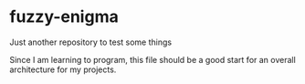 # fuzzy-enigma
Just another repository to test some things

Since I am learning to program, this file should be a good start for an overall architecture for my projects.
